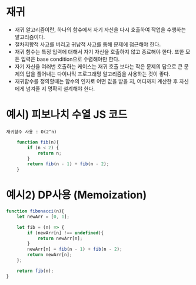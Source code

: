 # 재귀
- 재귀 알고리즘이란, 하나의 함수에서 자기 자신을 다시 호출하여 작업을 수행하는 알고리즘이다.
- 절차지향적 사고를 버리고 귀납적 사고를 통해 문제에 접근해야 한다.
- 재귀 함수는 특정 입력에 대해서 자기 자신을 호출하지 않고 종료해야 한다. 또한 모든 입력은 base condition으로 수렴해야만 한다.
- 자기 자신을 여러번 호출하는 케이스는 재귀 호출 보다는 작은 문제의 답으로 큰 문제의 답을 풀어내는 다이나믹 프로그래밍 알고리즘을 사용하는 것이 좋다.
- 재귀함수를 정의할때는 함수의 인자로 어떤 값을 받을 지, 어디까지 계산한 후 자신에게 넘겨줄 지 명확히 설계해야 한다.

# 예시) 피보나치 수열 JS 코드
	재귀함수 사용 : O(2^n)


```JavaScript
	function fib(n){
		if (n < 2) {
			return n;
		}
		return fib(n - 1) + fib(n - 2);
	}
```

# 예시2) DP사용 (Memoization)


```JavaScript
function fibonacci(n){
	let newArr = [0, 1];

	let fib = (n) => {
		if (newArr[n] !== undefined){
			return newArr[n];
		}
		newArr[n] = fib(n - 1) + fib(n - 2);
		return newArr[n];
	};

	return fib(n);
}
```
